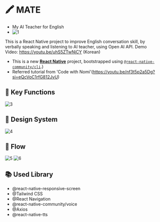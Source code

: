 # 🖍️ MATE
- My AI Teacher for English
- ![1](https://github.com/yunyun827/My-AI-Teacher-for-English/assets/138848565/dd130766-e83a-4e56-a57a-20b010e6f1ee)

This is a React Native project to improve English conversation skill, by verbally speaking and listening to AI teacher, using Open AI API.
Demo Video: https://youtu.be/uhS5ZTwNjCY (Korean)

* This is a new [**React Native**](https://reactnative.dev) project, bootstrapped using [`@react-native-community/cli`](https://github.com/react-native-community/cli).)
* Referred tutorial from 'Code with Nomi'(https://youtu.be/nf3t5p2a5Dg?si=eQcVoC1rfG812JvU)




## 🔑 Key Functions
![3](https://github.com/yunyun827/My-AI-Teacher-for-English/assets/138848565/d7d8200d-a000-4b79-9b63-029e463e1fd3)





## 🎨 Design System
![4](https://github.com/yunyun827/My-AI-Teacher-for-English/assets/138848565/15331735-9e28-4d94-961c-18356e584568)





## 📲 Flow
![5](https://github.com/yunyun827/My-AI-Teacher-for-English/assets/138848565/c7d81b5b-68cb-4aea-82fc-a2a6443d1696)
![6](https://github.com/yunyun827/My-AI-Teacher-for-English/assets/138848565/fefe9d95-f429-4860-80ee-ba89cdc81f38)




## 📚 Used Library
- @react-native-responsive-screen
- @Tailwind CSS
- @React Navigation
- @react-native-community/voice
- @Axios
- @react-native-tts

